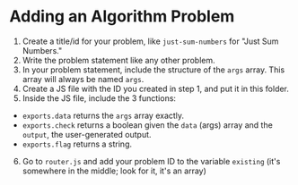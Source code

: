 # Adding an Algorithm Problem

1. Create a title/id for your problem, like `just-sum-numbers` for "Just Sum Numbers."
2. Write the problem statement like any other problem.
3. In your problem statement, include the structure of the `args` array. This array will always be named `args`.
4. Create a JS file with the ID you created in step 1, and put it in this folder.
5. Inside the JS file, include the 3 functions:
  - `exports.data` returns the `args` array exactly.
  - `exports.check` returns a boolean given the `data` (args) array and the `output`, the user-generated output.
  - `exports.flag` returns a string.
6. Go to `router.js` and add your problem ID to the variable `existing` (it's somewhere in the middle; look for it, it's an array)
